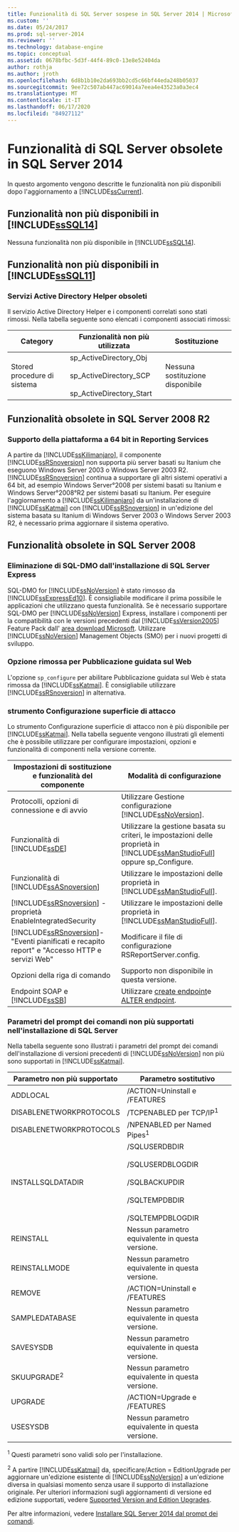 ```yaml
---
title: Funzionalità di SQL Server sospese in SQL Server 2014 | Microsoft Docs
ms.custom: ''
ms.date: 05/24/2017
ms.prod: sql-server-2014
ms.reviewer: ''
ms.technology: database-engine
ms.topic: conceptual
ms.assetid: 0678bfbc-5d3f-44f4-89c0-13e8e52404da
author: rothja
ms.author: jroth
ms.openlocfilehash: 6d8b1b10e2da693bb2cd5c66bf44eda248b05037
ms.sourcegitcommit: 9ee72c507ab447ac69014a7eea4e43523a0a3ec4
ms.translationtype: MT
ms.contentlocale: it-IT
ms.lasthandoff: 06/17/2020
ms.locfileid: "84927112"
---
```

# <a name="discontinued-sql-server-features-in-sql-server-2014"></a>Funzionalità di SQL Server obsolete in SQL Server 2014
  In questo argomento vengono descritte le funzionalità non più disponibili dopo l'aggiornamento a [!INCLUDE[ssCurrent](../includes/sscurrent-md.md)].  
  
## <a name="discontinued-features-in-sssql14"></a>Funzionalità non più disponibili in [!INCLUDE[ssSQL14](../includes/sssql14-md.md)]  
 Nessuna funzionalità non più disponibile in [!INCLUDE[ssSQL14](../includes/sssql14-md.md)].  
  
## <a name="discontinued-features-in-sssql11"></a>Funzionalità non più disponibili in [!INCLUDE[ssSQL11](../includes/sssql11-md.md)]  
  
### <a name="discontinued-active-directory-helper-service"></a>Servizi Active Directory Helper obsoleti  
 Il servizio Active Directory Helper e i componenti correlati sono stati rimossi. Nella tabella seguente sono elencati i componenti associati rimossi:  
  
|Category|Funzionalità non più utilizzata|Sostituzione|  
|--------------|--------------------------|-----------------|  
|Stored procedure di sistema|sp_ActiveDirectory_Obj<br /><br /> sp_ActiveDirectory_SCP<br /><br /> sp_ActiveDirectory_Start|Nessuna sostituzione disponibile|  
  
## <a name="discontinued-features-in-sql-server-2008-r2"></a>Funzionalità obsolete in SQL Server 2008 R2  
  
### <a name="64-bit-platform-support-in-reporting-services"></a>Supporto della piattaforma a 64 bit in Reporting Services  
 A partire da [!INCLUDE[ssKilimanjaro](../includes/sskilimanjaro-md.md)], il componente [!INCLUDE[ssRSnoversion](../includes/ssrsnoversion-md.md)] non supporta più server basati su Itanium che eseguono Windows Server 2003 o Windows Server 2003 R2. [!INCLUDE[ssRSnoversion](../includes/ssrsnoversion-md.md)] continua a supportare gli altri sistemi operativi a 64 bit, ad esempio Windows Server°2008 per sistemi basati su Itanium e Windows Server°2008°R2 per sistemi basati su Itanium. Per eseguire l'aggiornamento a [!INCLUDE[ssKilimanjaro](../includes/sskilimanjaro-md.md)] da un'installazione di [!INCLUDE[ssKatmai](../includes/sskatmai-md.md)] con [!INCLUDE[ssRSnoversion](../includes/ssrsnoversion-md.md)] in un'edizione del sistema basata su Itanium di Windows Server 2003 o Windows Server 2003 R2, è necessario prima aggiornare il sistema operativo.  
  
## <a name="discontinued-features-in-sql-server-2008"></a>Funzionalità obsolete in SQL Server 2008  
  
### <a name="discontinued-sql-dmo-from-sql-server-express-installation"></a>Eliminazione di SQL-DMO dall'installazione di SQL Server Express  
 SQL-DMO for [!INCLUDE[ssNoVersion](../includes/ssnoversion-md.md)] è stato rimosso da [!INCLUDE[ssExpressEd10](../includes/ssexpressed10-md.md)]. È consigliabile modificare il prima possibile le applicazioni che utilizzano questa funzionalità. Se è necessario supportare SQL-DMO per [!INCLUDE[ssNoVersion](../includes/ssnoversion-md.md)] Express, installare i componenti per la compatibilità con le versioni precedenti dal [!INCLUDE[ssVersion2005](../includes/ssversion2005-md.md)] Feature Pack dall' [area download Microsoft](https://www.microsoft.com/download/). Utilizzare [!INCLUDE[ssNoVersion](../includes/ssnoversion-md.md)] Management Objects (SMO) per i nuovi progetti di sviluppo.  
  
### <a name="discontinued-option-for-web-assistant"></a>Opzione rimossa per Pubblicazione guidata sul Web  
 L'opzione `sp_configure` per abilitare Pubblicazione guidata sul Web è stata rimossa da [!INCLUDE[ssKatmai](../includes/sskatmai-md.md)]. È consigliabile utilizzare [!INCLUDE[ssRSnoversion](../includes/ssrsnoversion-md.md)] in alternativa.  
  
### <a name="surface-area-configuration-tool"></a>strumento Configurazione superficie di attacco  
 Lo strumento Configurazione superficie di attacco non è più disponibile per [!INCLUDE[ssKatmai](../includes/sskatmai-md.md)]. Nella tabella seguente vengono illustrati gli elementi che è possibile utilizzare per configurare impostazioni, opzioni e funzionalità di componenti nella versione corrente.  
  
|Impostazioni di sostituzione e funzionalità del componente|Modalità di configurazione|  
|-------------------------------------------------|----------------------|  
|Protocolli, opzioni di connessione e di avvio|Utilizzare Gestione configurazione [!INCLUDE[ssNoVersion](../includes/ssnoversion-md.md)].|  
|Funzionalità di [!INCLUDE[ssDE](../includes/ssde-md.md)]|Utilizzare la gestione basata su criteri, le impostazioni delle proprietà in [!INCLUDE[ssManStudioFull](../includes/ssmanstudiofull-md.md)] oppure sp_Configure.|  
|Funzionalità di [!INCLUDE[ssASnoversion](../includes/ssasnoversion-md.md)]|Utilizzare le impostazioni delle proprietà in [!INCLUDE[ssManStudioFull](../includes/ssmanstudiofull-md.md)].|  
|[!INCLUDE[ssRSnoversion](../includes/ssrsnoversion-md.md)] - proprietà EnableIntegratedSecurity|Utilizzare le impostazioni delle proprietà in [!INCLUDE[ssManStudioFull](../includes/ssmanstudiofull-md.md)].|  
|[!INCLUDE[ssRSnoversion](../includes/ssrsnoversion-md.md)]- "Eventi pianificati e recapito report" e "Accesso HTTP e servizi Web"|Modificare il file di configurazione RSReportServer.config.|  
|Opzioni della riga di comando|Supporto non disponibile in questa versione.|  
|Endpoint SOAP e [!INCLUDE[ssSB](../includes/sssb-md.md)]|Utilizzare [create endpoint](/sql/t-sql/statements/create-endpoint-transact-sql)e [ALTER endpoint](/sql/t-sql/statements/alter-endpoint-transact-sql).|  
  
### <a name="discontinued-command-prompt-parameters-for-sql-server-setup"></a>Parametri del prompt dei comandi non più supportati nell'installazione di SQL Server  
 Nella tabella seguente sono illustrati i parametri del prompt dei comandi dell'installazione di versioni precedenti di [!INCLUDE[ssNoVersion](../includes/ssnoversion-md.md)] non più sono supportati in [!INCLUDE[ssKatmai](../includes/sskatmai-md.md)].  
  
|Parametro non più supportato|Parametro sostitutivo|  
|----------------------------|---------------------------|  
|ADDLOCAL|/ACTION=Uninstall e /FEATURES|  
|DISABLENETWORKPROTOCOLS|/TCPENABLED per TCP/IP<sup>1</sup>|  
|DISABLENETWORKPROTOCOLS|/NPENABLED per Named Pipes<sup>1</sup>|  
|INSTALLSQLDATADIR|/SQLUSERDBDIR<br /><br /> /SQLUSERDBLOGDIR<br /><br /> /SQLBACKUPDIR<br /><br /> /SQLTEMPDBDIR<br /><br /> /SQLTEMPDBLOGDIR|  
|REINSTALL|Nessun parametro equivalente in questa versione.|  
|REINSTALLMODE|Nessun parametro equivalente in questa versione.|  
|REMOVE|/ACTION=Uninstall e /FEATURES|  
|SAMPLEDATABASE|Nessun parametro equivalente in questa versione.|  
|SAVESYSDB|Nessun parametro equivalente in questa versione.|  
|SKUUPGRADE<sup>2</sup>|Nessun parametro equivalente in questa versione.|  
|UPGRADE|/ACTION=Upgrade e /FEATURES|  
|USESYSDB|Nessun parametro equivalente in questa versione.|  
  
 <sup>1</sup> Questi parametri sono validi solo per l'installazione.  
  
 <sup>2</sup> A partire [!INCLUDE[ssKatmai](../includes/sskatmai-md.md)] da, specificare/Action = EditionUpgrade per aggiornare un'edizione esistente di [!INCLUDE[ssNoVersion](../includes/ssnoversion-md.md)] a un'edizione diversa in qualsiasi momento senza usare il supporto di installazione originale. Per ulteriori informazioni sugli aggiornamenti di versione ed edizione supportati, vedere [Supported Version and Edition Upgrades](../database-engine/install-windows/supported-version-and-edition-upgrades.md).  
  
 Per altre informazioni, vedere [Installare SQL Server 2014 dal prompt dei comandi](../database-engine/install-windows/install-sql-server-from-the-command-prompt.md).  
  
  
